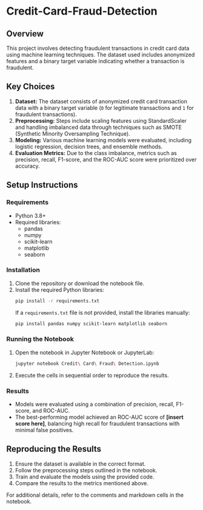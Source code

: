 # Credit-Card-Fraud-Detection

## Overview

This project involves detecting fraudulent transactions in credit card data using machine learning techniques. The dataset used includes anonymized features and a binary target variable indicating whether a transaction is fraudulent.

## Key Choices

1. **Dataset:** The dataset consists of anonymized credit card transaction data with a binary target variable (`0` for legitimate transactions and `1` for fraudulent transactions).
2. **Preprocessing:** Steps include scaling features using StandardScaler and handling imbalanced data through techniques such as SMOTE (Synthetic Minority Oversampling Technique).
3. **Modeling:** Various machine learning models were evaluated, including logistic regression, decision trees, and ensemble methods.
4. **Evaluation Metrics:** Due to the class imbalance, metrics such as precision, recall, F1-score, and the ROC-AUC score were prioritized over accuracy.

## Setup Instructions

### Requirements

- Python 3.8+
- Required libraries:
  - pandas
  - numpy
  - scikit-learn
  - matplotlib
  - seaborn

### Installation

1. Clone the repository or download the notebook file.
2. Install the required Python libraries:
   ```bash
   pip install -r requirements.txt
   ```
   If a `requirements.txt` file is not provided, install the libraries manually:
   ```bash
   pip install pandas numpy scikit-learn matplotlib seaborn
   ```

### Running the Notebook

1. Open the notebook in Jupyter Notebook or JupyterLab:
   ```bash
   jupyter notebook Credit\ Card\ Fraud\ Detection.ipynb
   ```
2. Execute the cells in sequential order to reproduce the results.

### Results

- Models were evaluated using a combination of precision, recall, F1-score, and ROC-AUC.
- The best-performing model achieved an ROC-AUC score of **[insert score here]**, balancing high recall for fraudulent transactions with minimal false positives.

## Reproducing the Results

1. Ensure the dataset is available in the correct format.
2. Follow the preprocessing steps outlined in the notebook.
3. Train and evaluate the models using the provided code.
4. Compare the results to the metrics mentioned above.

For additional details, refer to the comments and markdown cells in the notebook.

